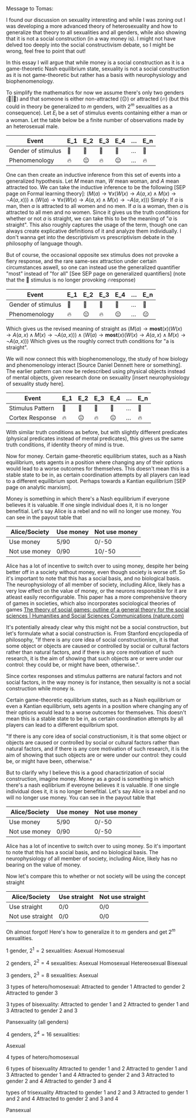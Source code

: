 

Message to Tomas:

I found our discussion on sexuality interesting and while I was zoning out I was developing a more advanced theory of heterosexuality and how to generalize that theory to all sexualities and all genders, while also showing that it is not a social construction (in a way money is). I might not have delved too deeply into the social constructivism debate, so I might be wrong, feel free to point that out!

In this essay I will argue that while money is a social construction as it is a game-theoretic Nash equilibrium state, sexuality is not a social construction as it is not game-theoretic but rather has a basis with neurophysiology and biophenomenology. 

To simplify the mathematics for now we assume there's only two genders (👩|👨) and that someone is either non-attracted (😐) or attracted (🔥) (but this could in theory be generalized to $m$ genders, with $2^m$ sexualities as a consequence). Let $E_i$ be a set of stimulus events containing either a man or a woman.  Let the table below be a finite number of observations made by an heterosexual male.

|Event|E_1|E_2|E_3|E_4|$\dots$|E_n|
|-|-|-|-|-|-|-|
|Gender of stimulus|👩|👨|👩|👨|$\dots$|👩
|Phenomenology|🔥|😐|🔥|😐|$\dots$|🔥

One can then create an inductive inference from this set of events into a generalized hypothesis. Let $M$ mean man, $W$ mean woman, and $A$ mean attracted too. We can take the inductive inference to be the following [SEP page on Formal learning theory]:  $(M(a)\rightarrow\forall x (W(x)\rightarrow A(a,x)\wedge M(x)\rightarrow\neg A(a,x)))\wedge (W(a)\rightarrow \forall x (W(x)\rightarrow A(a,x)\wedge M(x)\rightarrow\neg A(a,x)))$
Simply: If $a$ is man, then $a$ is attracted to all women and no men. If $a$ is a woman, then $a$ is attracted to all men and no women. Since it gives us the truth conditions for whether or not $a$ is straight, we can take this to be the meaning of "$a$ is straight". This also roughly captures the usage of the term, though one can always create explicative definitions of it and analyze them individually. I don't wanna get into the descriptivism vs prescriptivism debate in the philosophy of language though. 

But of course, the occasional opposite sex stimulus does not provoke a fiery response, and the rare same-sex attraction under certain circumstances aswell, so one can instead use the generalized quantifier "most" instead of "for all" [See SEP page on generalized quantifiers] (note that the 👩 stimulus is no longer provoking 🔥response)

|Event|E_1|E_2|E_3|E_4|$\dots$|E_n|
|-|-|-|-|-|-|-|
|Gender of stimulus|👩|👨|👩|👨|$\dots$|👩
|Phenomenology|🔥|😐|🔥|😐|$\dots$|😐

Which gives us the revised meaning of straight as
$(M(a)\rightarrow \textbf{most}(x) (W(x)\rightarrow A(a,x)\wedge M(x)\rightarrow\neg A(a,x)))\wedge (W(a)\rightarrow \textbf{most}(x) (W(x)\rightarrow A(a,x)\wedge M(x)\rightarrow\neg A(a,x)))$
Which gives us the roughly correct truth conditions for "a is straight".

We will now connect this with biophenomenology, the study of how biology and phenomenology interact [Source Daniel Dennett here or something]. The earlier pattern can now be redescribed using physical objects instead of mental objects, given research done on sexuality [insert neurophysiology of sexuality study here].

|Event|E_1|E_2|E_3|E_4|$\dots$|E_n|
|-|-|-|-|-|-|-|
|Stimulus Pattern|👩|👨|👩|👨|$\dots$|👩
|Cortex Response|🔥|😐|🔥|😐|$\dots$|🔥

With similar truth conditions as before, but with slightly different predicates (physical predicates instead of mental predicates), this gives us the same truth conditions, if identity theory of mind is true. 

Now for money. Certain game-theoretic equilibrium states, such as a Nash equilibrium, sets agents in a position where changing any of their options would lead to a worse outcomes for themselves. This doesn't mean this is a stable state to be in, as certain coordination attempts by all players can lead to a different equilibrium spot. Perhaps towards a Kantian equilibrium [SEP page on analytic marxism].

Money is something in which there's a Nash equilibrium if everyone believes it is valuable. If one single individual does it, it is no longer benefitial. Let's say Alice is a rebel and no will no longer use money. You can see in the payout table that

|Alice/Society|Use money|Not use money|
|-|-|-|
|Use money|5/90|0/-50|
|Not use money|0/90|10/-50|

Alice has a lot of incentive to switch over to using money, despite her being better off in a society without money, even though society is worse off. So it's important to note that this has a social basis, and no biological basis. The neurophysiology of all member of society, including Alice, likely has a very low effect on the value of money, or the neurons responsible for it are atleast easily reconfigurable. This paper has a more comprehensive theory of games in societies, which also incorporates sociological theories of games [The theory of social games: outline of a general theory for the social sciences | Humanities and Social Sciences Communications (nature.com)](https://www.nature.com/articles/s41599-023-01862-0)

It's potentially already clear why this might not be a social construction, but let's formulate what a social construction is. From Stanford encyclopedia of philosophy, "If there is any core idea of social constructionism, it is that some object or objects are caused or controlled by social or cultural factors rather than natural factors, and if there is any core motivation of such research, it is the aim of showing that such objects are or were under our control: they could be, or might have been, otherwise.". 

Since cortex responses and stimulus patterns are natural factors and not social factors, in the way money is for instance, then sexuality is not a social construction while money is. 





Certain game-theoretic equilibrium states, such as a Nash equilibrium or even a Kantian equilibrium, sets agents in a position where changing any of their options would lead to a worse outcomes for themselves. This doesn't mean this is a stable state to be in, as certain coordination attempts by all players can lead to a different equilbrium spot.

"If there is any core idea of social constructionism, it is that some object or objects are caused or controlled by social or cultural factors rather than natural factors, and if there is any core motivation of such research, it is the aim of showing that such objects are or were under our control: they could be, or might have been, otherwise."

But to clarify why I believe this is a good charactirization of social construction, imagine money. Money as a good is something in which there's a nash eqilibrium if everoyne believes it is valuable. If one single individual does it, it is no longer benefitial. Let's say Alice is a rebel and no will no longer use money. You can see in the payout table that

|Alice/Society|Use money|Not use money|
|-|-|-|
|Use money|5/90|0/-50|
|Not use money|0/90|0/-50|

Alice has a lot of incentive to switch over to using money. So it's important to note that this has a social basis, and no biological basis. The neurophysiology of all member of society, including Alice, likely has no bearing on the value of money. 

Now let's compare this to whether or not society will be using the concept straight 

|Alice/Society|Use straight|Not use straight|
|-|-|-|
|Use straight|0/0|0/0|
|Not use straight|0/0|0/0|






Oh almost forgot! Here's how to generalize it to $m$ genders and get $2^m$ sexualities.

$1$ gender, $2^1=2$ sexualities:
Asexual
Homosexual

$2$ genders, $2^2=4$ sexualities:
Asexual
Homosexual
Hetereosexual
Bisexual

$3$ genders, $2^3=8$ sexualities:
Asexual

3 types of hetero/homosexual:
Attracted to gender 1
Attracted to gender 2
Attracted to gender 3

3 types of bisexuality:
Attracted to gender 1 and 2
Attracted to gender 1 and 3
Attracted to gender 2 and 3

Pansexuality (all genders)

$4$ genders, $2^4=16$ sexualities:

Asexual

4 types of hetero/homosexual

6 types of bisexuality
Attracted to gender 1 and 2
Attracted to gender 1 and 3
Attracted to gender 1 and 4
Attracted to gender 2 and 3
Attracted to gender 2 and 4
Attracted to gender 3 and 4

types of trisexuality
Attracted to gender 1 and 2 and 3
Attracted to gender 1 and 2 and 4
Attracted to gender 2 and 3 and 4

Pansexual